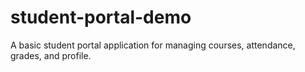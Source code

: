 # student-portal-demo
A basic student portal application for managing courses, attendance, grades, and profile.
